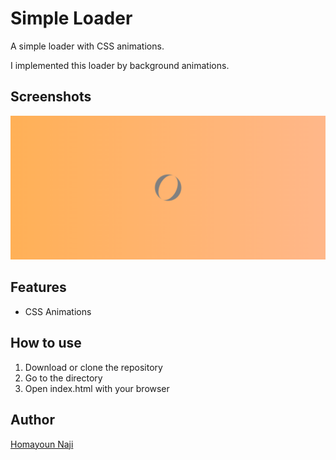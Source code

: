 # Simple Loader

A simple loader with CSS animations.

I implemented this loader by background animations.

## Screenshots

![loader](./images/screenshot.png)

## Features

-   CSS Animations

## How to use

1.  Download or clone the repository
2.  Go to the directory
3.  Open index.html with your browser

## Author

[Homayoun Naji](https://github.com/Homayoun-Naji)
